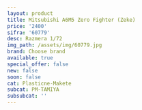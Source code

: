 ```yaml
---
layout: product
title: Mitsubishi A6M5 Zero Fighter (Zeke)
price: '2400'
sifra: '60779'
desc: Razmera 1/72
img_path: /assets/img/60779.jpg
brand: Choose brand
available: true
special_offer: false
new: false
soon: false
cat: Plasticne-Makete
subcat: PM-TAMIYA
subsubcat: ''
---
```


